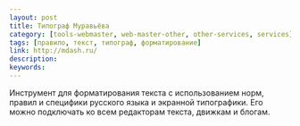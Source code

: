 ```yaml
---
layout: post
title: Типограф Муравьёва
category: [tools-webmaster, web-master-other, other-services, services]
tags: [правило, текст, типограф, форматирование]
link: http://mdash.ru/
description:
keywords:
---
```


<p>Инструмент для форматирования текста с использованием норм, правил и специфики русского языка и экранной типографики. Его можно подключать ко всем редакторам текста, движкам и блогам.</p>
